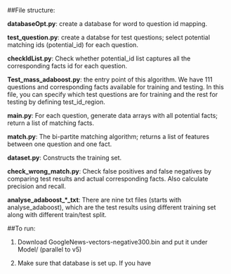 
##File structure:

**databaseOpt.py**: create a database for word to question id mapping.

**test_question.py**: create a databse for test questions; select potential matching ids (potential_id) for each question.

**checkIdList.py**: Check whether potential_id list captures all the corresponding facts id for each question.

**Test_mass_adaboost.py**: the entry point of this algorithm. We have 111 questions and corresponding facts available for training and testing. In this file, you can specify which test questions are for training and the rest for testing by defining test_id_region.

**main.py**: For each question, generate data arrays with all potential facts; return a list of matching facts.

**match.py**: The bi-partite matching algorithm; returns a list of features between one question and one fact.

**dataset.py**: Constructs the training set.


**check_wrong_match.py**: Check false positives and false negatives by comparing test results and actual corresponding facts. Also calculate precision and recall.

**analyse_adaboost_*_txt**: There are nine txt files (starts with analyse_adaboost), which are the test results using different training set along with different train/test split.

##To run:
1.  Download GoogleNews-vectors-negative300.bin and put it under Model/ (parallel to v5)

2.  Make sure that database is set up. If you have
